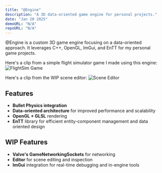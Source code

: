 ```yaml
---
title: "@Engine"
description: "A 3D data-oriented game engine for personal projects."
date: "Jan 20 2025"
demoURL: "N/A"
repoURL: "N/A"
---
```


@Engine is a custom 3D game engine focusing on a data-oriented approach. It leverages C++, OpenGL, ImGui, and EnTT for my personal game projects.

Here's a clip from a simple flight simulator game I made using this engine:
![FlightSim Game](/dogfighting.gif)

Here's a clip from the WIP scene editor:
![Scene Editor](/scene-editor.gif)

## Features
- **Bullet Physics integration**
- **Data-oriented architecture** for improved performance and scalability  
- **OpenGL + GLSL** rendering  
- **EnTT** library for efficient entity-component management and data oriented design

## WIP Features
- **Valve's GameNetworkingSockets** for networking
- **Editor** for scene editing and inspection
- **ImGui** integration for real-time debugging and in-engine tools  

